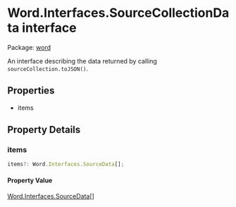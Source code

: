 # Word.Interfaces.SourceCollectionData interface

Package: [word](/en-us/javascript/api/word)

An interface describing the data returned by calling `sourceCollection.toJSON()`.

## Properties

- items

## Property Details

### items

```typescript
items?: Word.Interfaces.SourceData[];
```

#### Property Value
[Word.Interfaces.SourceData](/en-us/javascript/api/word/word.interfaces.sourcedata)[]